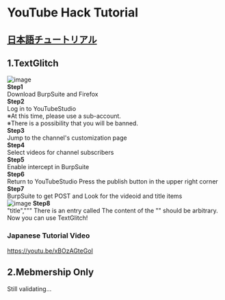 # YouTube Hack Tutorial  
## [日本語チュートリアル](/japanese-README.md)
## 1.TextGlitch  
![image](https://user-images.githubusercontent.com/85279289/210968779-fe86b148-33f3-4183-8e26-6eef956441ee.png)  
**Step1**  
Download BurpSuite and Firefox  
**Step2**  
Log in to YouTubeStudio  
※At this time, please use a sub-account.  
※There is a possibility that you will be banned.  
**Step3**  
Jump to the channel's customization page  
**Step4**  
Select videos for channel subscribers  
**Step5**  
Enable intercept in BurpSuite  
**Step6**  
Return to YouTubeStudio
Press the publish button in the upper right corner  
**Step7**  
BurpSuite to get POST and
Look for the videoid and title items  
![image](https://user-images.githubusercontent.com/85279289/210966367-187b493e-05b6-49ba-b04f-b7b9349fbd92.png)
**Step8**  
"title","""
There is an entry called
The content of the "" should be arbitrary.  
Now you can use TextGlitch!  
  
### Japanese Tutorial Video  
https://youtu.be/xBOzAGteGoI

## 2.Mebmership Only  
Still validating...  
